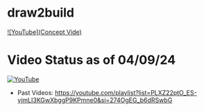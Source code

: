 # draw2build

[![YouTube](Concept Vide)](https://www.youtube.com/watch?v=hwF_Idx99Ls)

# Video Status as of 04/09/24 
[![YouTube](http://i.ytimg.com/vi/aD1NIK3pDyU/hqdefault.jpg)](https://youtu.be/aD1NIK3pDyU )

- Past Videos: https://youtube.com/playlist?list=PLXZ22ptO_ES-vjmLI3KGwXbggP9KPmne0&si=274OgEG_b6dRSwbG
